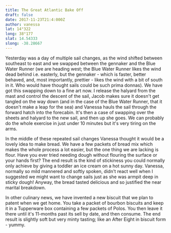 ```yaml
---
title: The Great Atlantic Bake Off
draft: false
date: 2017-11-23T21:4:000Z
author: vanessa
lat: 14°322
long: 38°177
slat: 14.54333
slong: -38.28667
---
```

Yesterday was a day of multiple sail changes, as the wind shifted between southeast to east and we swapped between the gennaker 
and the Blue Water Runner (we are heading west; the Blue Water Runner likes the wind dead behind i.e. easterly, but the gennaker - 
which is faster, better behaved, and, most importantly, prettier - likes the wind with a bit of south in it. Who would have thought sails could 
be such prima donnas). We have got this swapping down to a fine art now. I release the halyard from the mast and control the descent of 
the sail, Jacob makes sure it doesn't get tangled on the way down (and in the case of the Blue Water Runner, that it doesn't make a leap 
for the sea) and Vanessa hauls the sail through the forward hatch into the forecabin. It's then a case of swapping over the sheets and 
halyard to the new sail, and then up she goes. We can probably do the whole exercise in just under 10 minutes but it's very tiring on the 
arms.

In the middle of these repeated sail changes Vanessa thought it would be a lovely idea to make bread. We have a few packets of bread 
mix which makes the whole process a lot easier, but the one thing we are lacking is flour. Have you ever tried needing dough without 
flouring the surface or your hands first? The end result is the kind of stickiness you could normally only achieve by giving a toddler an ice 
cream on a hot sunny day. Vanessa, normally so mild mannered and softly spoken, didn't react well when I suggested we might want to 
change sails just as she was armpit deep in sticky dough! Anyway, the bread tasted delicious and so justified the near marital breakdown.

In other culinary news, we have invented a new biscuit that we plan to patent when we get home. You take a packet of bourbon biscuits 
and keep it in a Tupperware box containing a few packets of Polos. You then leave it there until it's 11-months past its sell by date, and 
then consume. The end result is slightly soft but very minty tasting; like an After Eight in biscuit form - yummy.


